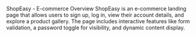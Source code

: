 ShopEasy - E-commerce
Overview
ShopEasy is an e-commerce landing page that allows users to sign up, log in, view their account details, and explore a product gallery. 
The page includes interactive features like form validation, a password toggle for visibility, and dynamic content display.

